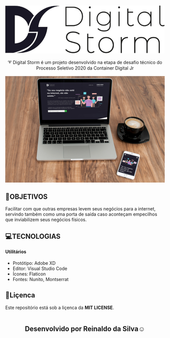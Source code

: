 <p align="center">
<img src="https://github.com/Reinaldodasilva/Digital_Storm/blob/master/assets/logo.svg"><br><br>
➰ Digital Storm é um projeto desenvolvido na etapa de desafio técnico do Processo Seletivo 2020 da Container Digital Jr <br><br>
<img src="https://github.com/Reinaldodasilva/Digital_Storm/blob/master/assets/views.jpg">
</p>

## 🚀OBJETIVOS
Facilitar com que outras empresas levem seus negócios para a internet, servindo também como uma porta de saída caso aconteçam empecilhos que inviabilizem seus negócios físicos.

## 💻TECNOLOGIAS
#### Utilitários

* Protótipo: Adobe XD
* Editor: Visual Studio Code
* Ícones: Flaticon
* Fontes: Nunito, Montserrat

## 📝Liçenca
Este repositório está sob a liçenca da <b>MIT LICENSE</b>.<br><br>

<h2 align="center">
Desenvolvido por Reinaldo da Silva☺️
</h2>


